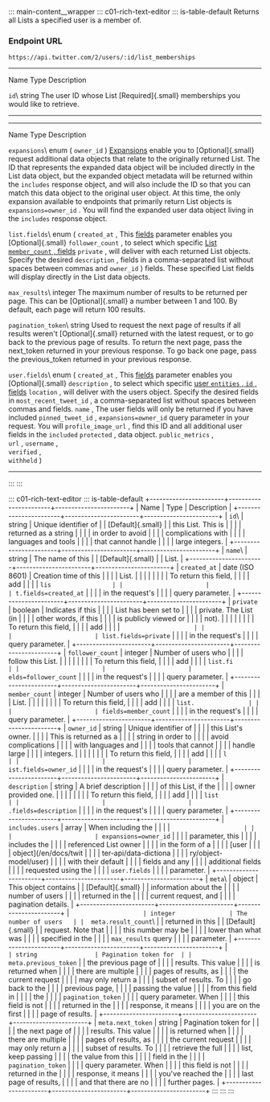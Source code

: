 ::: main-content__wrapper
::: c01-rich-text-editor
::: is-table-default
Returns all Lists a specified user is a member of.

### Endpoint URL

` https://api.twitter.com/2/users/:id/list_memberships `

  ----------------------- ----------------------- -----------------------
  Name                    Type                    Description

  ` id `\                 string                  The user ID whose List
  [Required]{.small}                              memberships you would
                                                  like to retrieve.
  ----------------------- ----------------------- -----------------------

  ----------------------- -------------------------- ------------------------------------------------------------------
  Name                    Type                       Description

  ` expansions `\         enum ( ` owner_id ` )      [Expansions](/en/docs/twitter-api/expansions) enable you to
  [Optional]{.small}                                 request additional data objects that relate to the originally
                                                     returned List. The ID that represents the expanded data object
                                                     will be included directly in the List data object, but the
                                                     expanded object metadata will be returned within the ` includes `
                                                     response object, and will also include the ID so that you can
                                                     match this data object to the original user object. At this time,
                                                     the only expansion available to endpoints that primarily return
                                                     List objects is ` expansions=owner_id ` . You will find the
                                                     expanded user data object living in the ` includes ` response
                                                     object.

  ` list.fields `\        enum ( ` created_at ` ,    This [fields](/en/docs/twitter-api/fields) parameter enables you
  [Optional]{.small}      ` follower_count ` ,       to select which specific [List
                          ` member_count ` ,         fields](/en/docs/twitter-api/data-dictionary/object-model/lists)
                          ` private ` ,              will deliver with each returned List objects. Specify the desired
                          ` description ` ,          fields in a comma-separated list without spaces between commas and
                          ` owner_id ` )             fields. These specified List fields will display directly in the
                                                     List data objects.

  ` max_results `\        integer                    The maximum number of results to be returned per page. This can be
  [Optional]{.small}                                 a number between 1 and 100. By default, each page will return 100
                                                     results.

  ` pagination_token `\   string                     Used to request the next page of results if all results weren\'t
  [Optional]{.small}                                 returned with the latest request, or to go back to the previous
                                                     page of results. To return the next page, pass the next_token
                                                     returned in your previous response. To go back one page, pass the
                                                     previous_token returned in your previous response.

  ` user.fields `\        enum ( ` created_at ` ,    This [fields](/en/docs/twitter-api/fields) parameter enables you
  [Optional]{.small}      ` description ` ,          to select which specific [user
                          ` entities ` , ` id ` ,    fields](/en/docs/twitter-api/data-dictionary/object-model/user)
                          ` location ` ,             will deliver with the users object. Specify the desired fields in
                          ` most_recent_tweet_id ` , a comma-separated list without spaces between commas and fields.
                          ` name ` ,                 The user fields will only be returned if you have included
                          ` pinned_tweet_id ` ,      ` expansions=owner_id ` query parameter in your request. You will
                          ` profile_image_url ` ,    find this ID and all additional user fields in the ` included `
                          ` protected ` ,            data object.
                          ` public_metrics ` ,       
                          ` url ` , ` username ` ,   
                          ` verified ` ,             
                          ` withheld ` )             
  ----------------------- -------------------------- ------------------------------------------------------------------
:::
:::

::: c01-rich-text-editor
::: is-table-default
+-----------------------+-----------------------+-----------------------+
| Name                  | Type                  | Description           |
+-----------------------+-----------------------+-----------------------+
| ` id `\               | string                | Unique identifier of  |
| [Default]{.small}     |                       | this List. This is    |
|                       |                       | returned as a string  |
|                       |                       | in order to avoid     |
|                       |                       | complications with    |
|                       |                       | languages and tools   |
|                       |                       | that cannot handle    |
|                       |                       | large integers.       |
+-----------------------+-----------------------+-----------------------+
| ` name `\             | string                | The name of this      |
| [Default]{.small}     |                       | List.                 |
+-----------------------+-----------------------+-----------------------+
| ` created_at `        | date (ISO 8601)       | Creation time of this |
|                       |                       | List.                 |
|                       |                       |                       |
|                       |                       | To return this field, |
|                       |                       | add                   |
|                       |                       | ` lis                 |
|                       |                       | t.fields=created_at ` |
|                       |                       | in the request\'s     |
|                       |                       | query parameter.      |
+-----------------------+-----------------------+-----------------------+
| ` private `           | boolean               | Indicates if this     |
|                       |                       | List has been set to  |
|                       |                       | private. The List (in |
|                       |                       | other words, if this  |
|                       |                       | is publicly viewed or |
|                       |                       | not).                 |
|                       |                       |                       |
|                       |                       | To return this field, |
|                       |                       | add                   |
|                       |                       | `                     |
|                       |                       | list.fields=private ` |
|                       |                       | in the request\'s     |
|                       |                       | query parameter.      |
+-----------------------+-----------------------+-----------------------+
| ` follower_count `    | integer               | Number of users who   |
|                       |                       | follow this List.     |
|                       |                       |                       |
|                       |                       | To return this field, |
|                       |                       | add                   |
|                       |                       | ` list.fi             |
|                       |                       | elds=follower_count ` |
|                       |                       | in the request\'s     |
|                       |                       | query parameter.      |
+-----------------------+-----------------------+-----------------------+
| ` member_count `      | integer               | Number of users who   |
|                       |                       | are a member of this  |
|                       |                       | List.                 |
|                       |                       |                       |
|                       |                       | To return this field, |
|                       |                       | add                   |
|                       |                       | ` list.               |
|                       |                       | fields=member_count ` |
|                       |                       | in the request\'s     |
|                       |                       | query parameter.      |
+-----------------------+-----------------------+-----------------------+
| ` owner_id `          | string                | Unique identifier of  |
|                       |                       | this List\'s owner.   |
|                       |                       | This is returned as a |
|                       |                       | string in order to    |
|                       |                       | avoid complications   |
|                       |                       | with languages and    |
|                       |                       | tools that cannot     |
|                       |                       | handle large          |
|                       |                       | integers.             |
|                       |                       |                       |
|                       |                       | To return this field, |
|                       |                       | add                   |
|                       |                       | ` l                   |
|                       |                       | ist.fields=owner_id ` |
|                       |                       | in the request\'s     |
|                       |                       | query parameter.      |
+-----------------------+-----------------------+-----------------------+
| ` description `       | string                | A brief description   |
|                       |                       | of this List, if the  |
|                       |                       | owner provided one.   |
|                       |                       |                       |
|                       |                       | To return this field, |
|                       |                       | add                   |
|                       |                       | ` list                |
|                       |                       | .fields=description ` |
|                       |                       | in the request\'s     |
|                       |                       | query parameter.      |
+-----------------------+-----------------------+-----------------------+
| ` includes.users `    | array                 | When including the    |
|                       |                       | `                     |
|                       |                       | expansions=owner_id ` |
|                       |                       | parameter, this       |
|                       |                       | includes the          |
|                       |                       | referenced List owner |
|                       |                       | in the form of a      |
|                       |                       | [user                 |
|                       |                       | object](/en/docs/twit |
|                       |                       | ter-api/data-dictiona |
|                       |                       | ry/object-model/user) |
|                       |                       | with their default    |
|                       |                       | fields and any        |
|                       |                       | additional fields     |
|                       |                       | requested using the   |
|                       |                       | ` user.fields `       |
|                       |                       | parameter.            |
+-----------------------+-----------------------+-----------------------+
| ` meta `\             | object                | This object contains  |
| [Default]{.small}     |                       | information about the |
|                       |                       | number of users       |
|                       |                       | returned in the       |
|                       |                       | current request, and  |
|                       |                       | pagination details.   |
+-----------------------+-----------------------+-----------------------+
| `                     | integer               | The number of users   |
|  meta.result_count `\ |                       | returned in this      |
| [Default]{.small}     |                       | request. Note that    |
|                       |                       | this number may be    |
|                       |                       | lower than what was   |
|                       |                       | specified in the      |
|                       |                       | ` max_results ` query |
|                       |                       | parameter.            |
+-----------------------+-----------------------+-----------------------+
| `                     | string                | Pagination token for  |
| meta.previous_token ` |                       | the previous page of  |
|                       |                       | results. This value   |
|                       |                       | is returned when      |
|                       |                       | there are multiple    |
|                       |                       | pages of results, as  |
|                       |                       | the current request   |
|                       |                       | may only return a     |
|                       |                       | subset of results. To |
|                       |                       | go back to the        |
|                       |                       | previous page,        |
|                       |                       | passing the value     |
|                       |                       | from this field in    |
|                       |                       | the                   |
|                       |                       | ` pagination_token `  |
|                       |                       | query parameter. When |
|                       |                       | this field is not     |
|                       |                       | returned in the       |
|                       |                       | response, it means    |
|                       |                       | you are on the first  |
|                       |                       | page of results.      |
+-----------------------+-----------------------+-----------------------+
| ` meta.next_token `   | string                | Pagination token for  |
|                       |                       | the next page of      |
|                       |                       | results. This value   |
|                       |                       | is returned when      |
|                       |                       | there are multiple    |
|                       |                       | pages of results, as  |
|                       |                       | the current request   |
|                       |                       | may only return a     |
|                       |                       | subset of results. To |
|                       |                       | retrieve the full     |
|                       |                       | list, keep passing    |
|                       |                       | the value from this   |
|                       |                       | field in the          |
|                       |                       | ` pagination_token `  |
|                       |                       | query parameter. When |
|                       |                       | this field is not     |
|                       |                       | returned in the       |
|                       |                       | response, it means    |
|                       |                       | you\'ve reached the   |
|                       |                       | last page of results, |
|                       |                       | and that there are no |
|                       |                       | further pages.        |
+-----------------------+-----------------------+-----------------------+
:::
:::
:::
